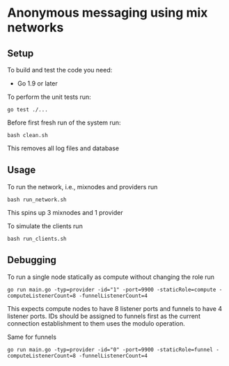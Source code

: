 # Anonymous messaging using mix networks

## Setup

To build and test the code you need:

* Go 1.9 or later

To perform the unit tests run:

```shell
go test ./...
```

Before first fresh run of the system run:

```shell
bash clean.sh
```

This removes all log files and database

## Usage

To run the network, i.e., mixnodes and providers run

```shell
bash run_network.sh
```

This spins up 3 mixnodes and 1 provider

To simulate the clients run

```shell
bash run_clients.sh
```

## Debugging

To run a single node statically as compute without changing the role run
```shell
go run main.go -typ=provider -id="1" -port=9900 -staticRole=compute -computeListenerCount=8 -funnelListenerCount=4
```
This expects compute nodes to have 8 listener ports and funnels to have 4 listener ports.
IDs should be assigned to funnels first as the current connection establishment to them uses the modulo operation.

Same for funnels
```shell
go run main.go -typ=provider -id="0" -port=9900 -staticRole=funnel -computeListenerCount=8 -funnelListenerCount=4
```